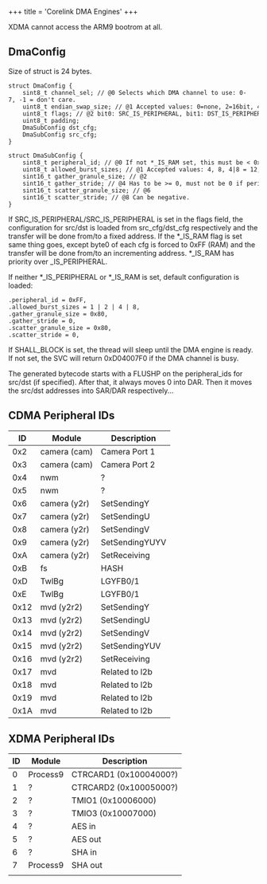 +++
title = 'Corelink DMA Engines'
+++

XDMA cannot access the ARM9 bootrom at all.

## DmaConfig

Size of struct is 24 bytes.

```
struct DmaConfig {
    sint8_t channel_sel; // @0 Selects which DMA channel to use: 0-7, -1 = don't care.
    uint8_t endian_swap_size; // @1 Accepted values: 0=none, 2=16bit, 4=32bit, 8=64bit.
    uint8_t flags; // @2 bit0: SRC_IS_PERIPHERAL, bit1: DST_IS_PERIPHERAL, bit2: SHALL_BLOCK, bit3: KEEP_ALIVE, bit6: SRC_IS_RAM, bit7: DST_IS_RAM
    uint8_t padding;
    DmaSubConfig dst_cfg;
    DmaSubConfig src_cfg;
}
```

```
struct DmaSubConfig {
    sint8_t peripheral_id; // @0 If not *_IS_RAM set, this must be < 0x1E.
    uint8_t allowed_burst_sizes; // @1 Accepted values: 4, 8, 4|8 = 12, 1|2|4|8 = 15 
    sint16_t gather_granule_size; // @2
    sint16_t gather_stride; // @4 Has to be >= 0, must not be 0 if peripheral_id == 0xFF.
    sint16_t scatter_granule_size; // @6
    sint16_t scatter_stride; // @8 Can be negative.
}
```

If SRC_IS_PERIPHERAL/SRC_IS_PERIPHERAL is set in the flags field, the
configuration for src/dst is loaded from src_cfg/dst_cfg respectively
and the transfer will be done from/to a fixed address. If the \*_IS_RAM
flag is set same thing goes, except byte0 of each cfg is forced to 0xFF
(RAM) and the transfer will be done from/to an incrementing address.
\*_IS_RAM has priority over _IS_PERIPHERAL.

If neither \*_IS_PERIPHERAL or \*_IS_RAM is set, default configuration
is loaded:

```
.peripheral_id = 0xFF,
.allowed_burst_sizes = 1 | 2 | 4 | 8,
.gather_granule_size = 0x80,
.gather_stride = 0,
.scatter_granule_size = 0x80,
.scatter_stride = 0,
```

If SHALL_BLOCK is set, the thread will sleep until the DMA engine is
ready. If not set, the SVC will return 0xD04007F0 if the DMA channel is
busy.

The generated bytecode starts with a FLUSHP on the peripheral_ids for
src/dst (if specified). After that, it always moves 0 into DAR. Then it
moves the src/dst addresses into SAR/DAR respectively...

## CDMA Peripheral IDs

| ID   | Module       | Description    |
|------|--------------|----------------|
| 0x2  | camera (cam) | Camera Port 1  |
| 0x3  | camera (cam) | Camera Port 2  |
| 0x4  | nwm          | ?              |
| 0x5  | nwm          | ?              |
| 0x6  | camera (y2r) | SetSendingY    |
| 0x7  | camera (y2r) | SetSendingU    |
| 0x8  | camera (y2r) | SetSendingV    |
| 0x9  | camera (y2r) | SetSendingYUYV |
| 0xA  | camera (y2r) | SetReceiving   |
| 0xB  | fs           | HASH           |
| 0xD  | TwlBg        | LGYFB0/1       |
| 0xE  | TwlBg        | LGYFB0/1       |
| 0x12 | mvd (y2r2)   | SetSendingY    |
| 0x13 | mvd (y2r2)   | SetSendingU    |
| 0x14 | mvd (y2r2)   | SetSendingV    |
| 0x15 | mvd (y2r2)   | SetSendingYUV  |
| 0x16 | mvd (y2r2)   | SetReceiving   |
| 0x17 | mvd          | Related to l2b |
| 0x18 | mvd          | Related to l2b |
| 0x19 | mvd          | Related to l2b |
| 0x1A | mvd          | Related to l2b |

## XDMA Peripheral IDs

| ID  | Module   | Description            |
|-----|----------|------------------------|
| 0   | Process9 | CTRCARD1 (0x10004000?) |
| 1   | ?        | CTRCARD2 (0x10005000?) |
| 2   | ?        | TMIO1 (0x10006000)     |
| 3   | ?        | TMIO3 (0x10007000)     |
| 4   | ?        | AES in                 |
| 5   | ?        | AES out                |
| 6   | ?        | SHA in                 |
| 7   | Process9 | SHA out                |
|     |          |                        |